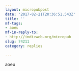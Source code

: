 ```yaml
---
layout: micropubpost
date: '2017-02-21T20:36:51.543Z'
title: ''
mf-tags:
- aoeu
mf-in-reply-to:
- http://indieweb.org/micropub
slug: 74211
category: replies

---
```

aoeu
